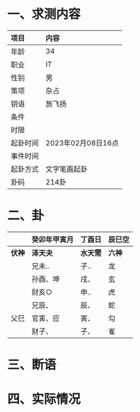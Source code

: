 # 一、求测内容
|项目|内容|
|:-|:-|
|年龄|34|
|职业|IT|
|性别|男|
|策项|杂占|
|钥语|旅飞扬|
|条件||
|时限||
|起卦时间|2023年02月08日16点|
|事件时间||
|起卦方式|文字笔画起卦|
|卦码|214卦|

# 二、卦
||癸卯年甲寅月|丁酉日|辰巳空|
|:-|:-|:-|:-|
|**伏神**|**泽天夬**|**水天需**|**六神**|
||兄未..|子..|龙|
||孙酉、坤|戌、|玄|
||财亥○|申..|虎|
||兄辰、|辰、|蛇|
|父巳|官寅、应|寅、|勾|
||财子、|子、|雀|


# 三、断语

# 四、实际情况